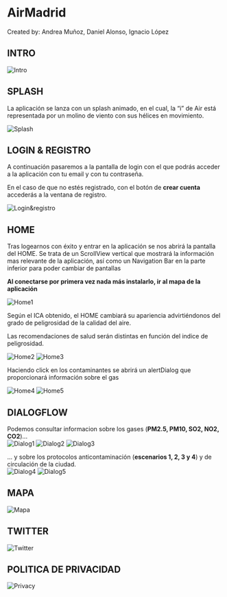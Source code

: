 # AirMadrid
Created by: Andrea Muñoz, Daniel Alonso, Ignacio López

## INTRO


![Intro](https://github.com/2DAMUE/pi1920v-danaan/blob/master/images_readme/Intro.png)


## SPLASH

La aplicación se lanza con un splash animado, en el cual, la “i” de Air está representada por un molino de viento con sus hélices en movimiento.

![Splash](https://github.com/2DAMUE/pi1920v-danaan/blob/master/images_readme/splash.png)


## LOGIN & REGISTRO

A continuación pasaremos a la pantalla de login con el que podrás acceder a la aplicación con tu email y con tu contraseña.

En el caso de que no estés registrado, con el botón de **crear cuenta** accederás a la ventana de registro.

![Login&registro](https://github.com/2DAMUE/pi1920v-danaan/blob/master/images_readme/Login&Reg.png)


## HOME

Tras logearnos con éxito y entrar en la aplicación se nos abrirá la pantalla del HOME.
Se trata de un ScrollView vertical que mostrará la información mas relevante de la aplicación, así como un Navigation Bar en la parte inferior para poder cambiar de pantallas

**Al conectarse por primera vez nada más instalarlo, ir al mapa de la aplicación**

![Home1](https://github.com/2DAMUE/pi1920v-danaan/blob/master/images_readme/home_principal.png)

Según el ICA obtenido, el HOME cambiará su apariencia advirtiéndonos del grado de peligrosidad de la calidad del aire.

Las recomendaciones de salud serán distintas en función del indice de peligrosidad.


![Home2](https://github.com/2DAMUE/pi1920v-danaan/blob/master/images_readme/home_colores.png)
![Home3](https://github.com/2DAMUE/pi1920v-danaan/blob/master/images_readme/recomendaciones_salud.png)

Haciendo click en los contaminantes se abrirá un alertDialog que proporcionará información sobre el gas


![Home4](https://github.com/2DAMUE/pi1920v-danaan/blob/master/images_readme/datos_gases.png)
![Home5](https://github.com/2DAMUE/pi1920v-danaan/blob/master/images_readme/protocolos.png)




## DIALOGFLOW

Podemos consultar informacion sobre los gases (**PM2.5, PM10, SO2, NO2, CO2**)...<br/>
![Dialog1](https://github.com/2DAMUE/pi1920v-danaan/blob/master/images_readme/dialog1.png)
![Dialog2](https://github.com/2DAMUE/pi1920v-danaan/blob/master/images_readme/dialog2.png)
![Dialog3](https://github.com/2DAMUE/pi1920v-danaan/blob/master/images_readme/dialog3.png)

... y sobre los protocolos anticontaminación (**escenarios 1, 2, 3 y 4**) y de circulación de la ciudad.<br/>
![Dialog4](https://github.com/2DAMUE/pi1920v-danaan/blob/master/images_readme/dialog4.png)
![Dialog5](https://github.com/2DAMUE/pi1920v-danaan/blob/master/images_readme/dialog5.png)




## MAPA

![Mapa](https://github.com/2DAMUE/pi1920v-danaan/blob/master/images_readme/mapa.png)



## TWITTER

![Twitter](https://github.com/2DAMUE/pi1920v-danaan/blob/master/images_readme/twitter.png)



## POLITICA DE PRIVACIDAD

![Privacy](https://github.com/2DAMUE/pi1920v-danaan/blob/master/images_readme/privacy.png)

